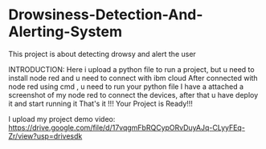 # Drowsiness-Detection-And-Alerting-System
This project is about detecting drowsy and alert the user

INTRODUCTION: Here i upload a python file to run a project, but u need to install node red and u need to connect with ibm cloud After connected with node red using cmd , u need to run your python file I have a attached a screenshot of my node red to connect the devices, after that u have deploy it and start running it That's it !!! Your Project is Ready!!!

I upload my project demo video: https://drive.google.com/file/d/17vqgmFbRQCypORvDuyAJq-CLyyFEq-Zr/view?usp=drivesdk
